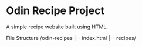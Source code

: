# Odin Recipe Project

A simple recipe website built using HTML.

File Structure 
/odin-recipes
|-- index.html
|-- recipes/
